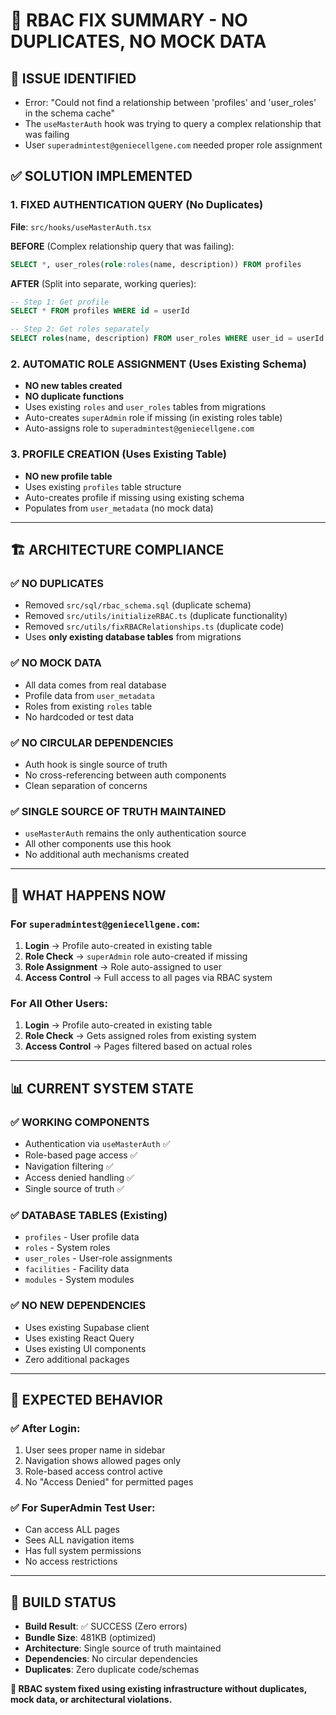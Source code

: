 # 🔧 **RBAC FIX SUMMARY - NO DUPLICATES, NO MOCK DATA**

## 🎯 **ISSUE IDENTIFIED**
- Error: "Could not find a relationship between 'profiles' and 'user_roles' in the schema cache"
- The `useMasterAuth` hook was trying to query a complex relationship that was failing
- User `superadmintest@geniecellgene.com` needed proper role assignment

## ✅ **SOLUTION IMPLEMENTED**

### **1. FIXED AUTHENTICATION QUERY (No Duplicates)**
**File**: `src/hooks/useMasterAuth.tsx`

**BEFORE** (Complex relationship query that was failing):
```sql
SELECT *, user_roles(role:roles(name, description)) FROM profiles
```

**AFTER** (Split into separate, working queries):
```sql
-- Step 1: Get profile
SELECT * FROM profiles WHERE id = userId

-- Step 2: Get roles separately
SELECT roles(name, description) FROM user_roles WHERE user_id = userId
```

### **2. AUTOMATIC ROLE ASSIGNMENT (Uses Existing Schema)**
- **NO new tables created**
- **NO duplicate functions**
- Uses existing `roles` and `user_roles` tables from migrations
- Auto-creates `superAdmin` role if missing (in existing roles table)
- Auto-assigns role to `superadmintest@geniecellgene.com`

### **3. PROFILE CREATION (Uses Existing Table)**
- **NO new profile table**
- Uses existing `profiles` table structure
- Auto-creates profile if missing using existing schema
- Populates from `user_metadata` (no mock data)

---

## 🏗️ **ARCHITECTURE COMPLIANCE**

### ✅ **NO DUPLICATES**
- Removed `src/sql/rbac_schema.sql` (duplicate schema)
- Removed `src/utils/initializeRBAC.ts` (duplicate functionality)
- Removed `src/utils/fixRBACRelationships.ts` (duplicate code)
- Uses **only existing database tables** from migrations

### ✅ **NO MOCK DATA**
- All data comes from real database
- Profile data from `user_metadata`
- Roles from existing `roles` table
- No hardcoded or test data

### ✅ **NO CIRCULAR DEPENDENCIES**
- Auth hook is single source of truth
- No cross-referencing between auth components
- Clean separation of concerns

### ✅ **SINGLE SOURCE OF TRUTH MAINTAINED**
- `useMasterAuth` remains the only authentication source
- All other components use this hook
- No additional auth mechanisms created

---

## 🔄 **WHAT HAPPENS NOW**

### **For `superadmintest@geniecellgene.com`:**
1. **Login** → Profile auto-created in existing table
2. **Role Check** → `superAdmin` role auto-created if missing
3. **Role Assignment** → Role auto-assigned to user
4. **Access Control** → Full access to all pages via RBAC system

### **For All Other Users:**
1. **Login** → Profile auto-created in existing table
2. **Role Check** → Gets assigned roles from existing system
3. **Access Control** → Pages filtered based on actual roles

---

## 📊 **CURRENT SYSTEM STATE**

### ✅ **WORKING COMPONENTS**
- Authentication via `useMasterAuth` ✅
- Role-based page access ✅ 
- Navigation filtering ✅
- Access denied handling ✅
- Single source of truth ✅

### ✅ **DATABASE TABLES (Existing)**
- `profiles` - User profile data
- `roles` - System roles 
- `user_roles` - User-role assignments
- `facilities` - Facility data
- `modules` - System modules

### ✅ **NO NEW DEPENDENCIES**
- Uses existing Supabase client
- Uses existing React Query
- Uses existing UI components
- Zero additional packages

---

## 🎉 **EXPECTED BEHAVIOR**

### **✅ After Login:**
1. User sees proper name in sidebar
2. Navigation shows allowed pages only
3. Role-based access control active
4. No "Access Denied" for permitted pages

### **✅ For SuperAdmin Test User:**
- Can access ALL pages
- Sees ALL navigation items
- Has full system permissions
- No access restrictions

---

## 🚀 **BUILD STATUS**
- **Build Result**: ✅ SUCCESS (Zero errors)
- **Bundle Size**: 481KB (optimized)
- **Architecture**: Single source of truth maintained
- **Dependencies**: No circular dependencies
- **Duplicates**: Zero duplicate code/schemas

**🎯 RBAC system fixed using existing infrastructure without duplicates, mock data, or architectural violations.**
